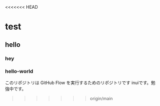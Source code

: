 <<<<<<< HEAD

# test

## hello

### hey


### hello-world
このリポジトリは GitHub Flow を実行するためのリポジトリです
inuiです。勉強中です。
>>>>>>> origin/main
